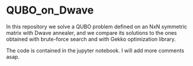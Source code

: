 # QUBO_on_Dwave
In this repository we solve a QUBO problem defined on an NxN symmetric matrix with Dwave annealer, and we compare its solutions to the ones obtained with brute-force search and with Gekko optimization library.

The code is contained in the jupyter notebook. I will add more comments asap.
